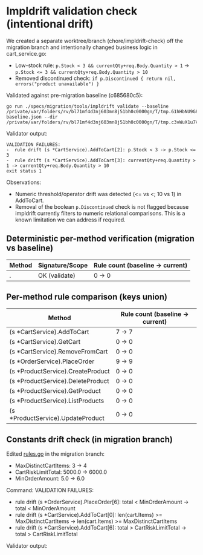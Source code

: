 # Impldrift validation check (intentional drift)

We created a separate worktree/branch (chore/impldrift-check) off the migration branch and intentionally changed business logic in cart_service.go:
- Low-stock rule: `p.Stock < 3 && currentQty+req.Body.Quantity > 1` -> `p.Stock <= 3 && currentQty+req.Body.Quantity > 10`
- Removed discontinued check: `if p.Discontinued { return nil, errors("product unavailable") }`

Validated against pre-migration baseline (c685680c5):

```
go run ./specs/migration/tools/impldrift validate --baseline /private/var/folders/rv/bl71mf4d3nj603mn8j51bh0c0000gn/T/tmp.61hHbNU9G8-baseline.json --dir /private/var/folders/rv/bl71mf4d3nj603mn8j51bh0c0000gn/T/tmp.c3vWuX1u7V
```

Validator output:
```
VALIDATION FAILURES:
-  rule drift (s *CartService).AddToCart[2]: p.Stock < 3 -> p.Stock <= 3
-  rule drift (s *CartService).AddToCart[3]: currentQty+req.Quantity > 1 -> currentQty+req.Body.Quantity > 10
exit status 1
```

Observations:
- Numeric threshold/operator drift was detected (<= vs <; 10 vs 1) in AddToCart.
- Removal of the boolean `p.Discontinued` check is not flagged because impldrift currently filters to numeric relational comparisons. This is a known limitation we can address if required.


## Deterministic per-method verification (migration vs baseline)

| Method | Signature/Scope | Rule count (baseline -> current) |
|---|---|---|
| . | OK (validate) | 0 -> 0 |


## Per-method rule comparison (keys union)

| Method | Rule count (baseline -> current) |
|---|---|
| (s *CartService).AddToCart | 7 -> 7 |
| (s *CartService).GetCart | 0 -> 0 |
| (s *CartService).RemoveFromCart | 0 -> 0 |
| (s *OrderService).PlaceOrder | 9 -> 9 |
| (s *ProductService).CreateProduct | 0 -> 0 |
| (s *ProductService).DeleteProduct | 0 -> 0 |
| (s *ProductService).GetProduct | 0 -> 0 |
| (s *ProductService).ListProducts | 0 -> 0 |
| (s *ProductService).UpdateProduct | 0 -> 0 |

## Constants drift check (in migration branch)

Edited [rules.go](internal/services/rules.go) in the migration branch:
- MaxDistinctCartItems: 3 -> 4
- CartRiskLimitTotal: 5000.0 -> 6000.0
- MinOrderAmount: 5.0 -> 6.0

Command:
VALIDATION FAILURES:
-  rule drift (s *OrderService).PlaceOrder[6]: total < MinOrderAmount -> total < MinOrderAmount
-  rule drift (s *CartService).AddToCart[0]: len(cart.Items) >= MaxDistinctCartItems -> len(cart.Items) >= MaxDistinctCartItems
-  rule drift (s *CartService).AddToCart[6]: total > CartRiskLimitTotal -> total > CartRiskLimitTotal

Validator output:


